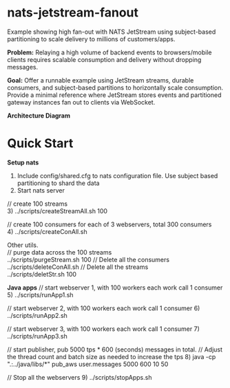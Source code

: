 # nats-jetstream-fanout
Example showing high fan-out with NATS JetStream using subject-based partitioning to scale delivery to millions of customers/apps.

**Problem:** Relaying a high volume of backend events to browsers/mobile clients requires scalable consumption and delivery without dropping messages.

**Goal:** Offer a runnable example using JetStream streams, durable consumers, and subject-based partitions to horizontally scale consumption.
Provide a minimal reference where JetStream stores events and partitioned gateway instances fan out to clients via WebSocket.

**Architecture Diagram**


# Quick Start

**Setup nats**
1) Include config/shared.cfg to nats configuration file. Use subject based partitioning to shard the data
2) Start nats server
   
// create 100 streams\
3) ../scripts/createStreamAll.sh 100 

 // create 100 consumers for each of 3 webservers, total 300 consumers\
4) ../scripts/createConAll.sh

Other utils.\
// purge data across the 100 streams\
../scripts/purgeStream.sh 100
// Delete all the consumers\
../scripts/deleteConAll.sh
// Delete all the streams\
../scripts/deletStr.sh 100


**Java apps**
// start webserver 1, with 100 workers each work call 1 consumer
5) ../scripts/runApp1.sh

// start webserver 2, with 100 workers each work call 1 consumer
6) ../scripts/runApp2.sh

// start webserver 3, with 100 workers each work call 1 consumer
7) ../scripts/runApp3.sh

// start publisher, pub 5000 tps * 600 (seconds) messages in total.
// Adjust the thread count and batch size as needed to increase the tps
8) java -cp ".:../java/libs/*" pub_aws user.messages 5000 600 10 50

// Stop all the webservers
9) ../scripts/stopApps.sh



